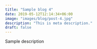```yaml
---
title: "Sample blog 4"
date: 2019-05-12T12:14:34+06:00
image: "images/blog/post-4.jpg"
description: "This is meta description."
draft: false
---
```


Sample description
